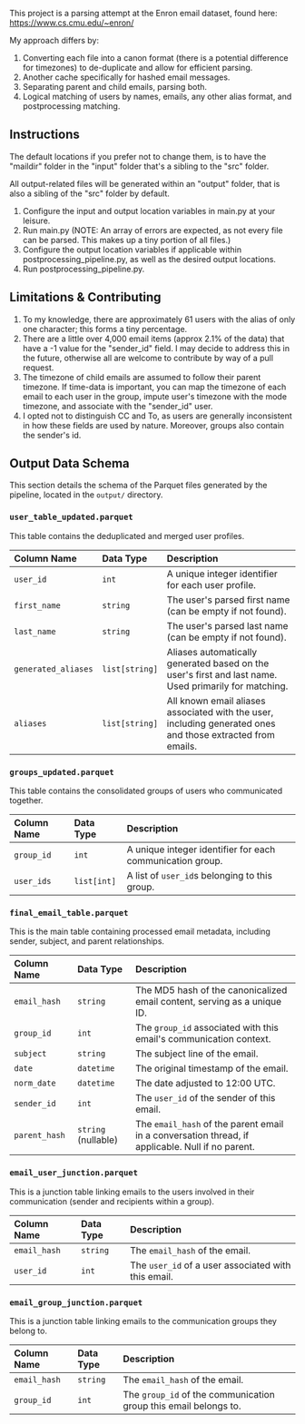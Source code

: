 This project is a parsing attempt at the Enron email dataset, found here: https://www.cs.cmu.edu/~enron/

My approach differs by:
1. Converting each file into a canon format (there is a potential difference for timezones) to de-duplicate and
allow for efficient parsing.
2. Another cache specifically for hashed email messages.
3. Separating parent and child emails, parsing both.
4. Logical matching of users by names, emails, any other alias format, and postprocessing matching.

## Instructions

The default locations if you prefer not to change them, is to have the "maildir" folder in the "input" folder that's
a sibling to the "src" folder.

All output-related files will be generated within an "output" folder, that is also a sibling of the "src" folder by
default.

1. Configure the input and output location variables in main.py at your leisure.
2. Run main.py (NOTE: An array of errors are expected, as not every file can be parsed. This makes up a tiny portion of all files.)
3. Configure the output location variables if applicable within postprocessing_pipeline.py, as well as the desired output locations.
4. Run postprocessing_pipeline.py.

## Limitations & Contributing
1. To my knowledge, there are approximately 61 users with the alias of only one character; this forms a tiny percentage.
2. There are a little over 4,000 email items (approx 2.1% of the data) that have a -1 value for the "sender_id" field.
I may decide to address this in the future, otherwise all are welcome to contribute by way of a pull request.
3. The timezone of child emails are assumed to follow their parent timezone. If time-data is important, you can map the timezone of each email to each user in  the group, impute user's timezone with the mode timezone, and associate with the "sender_id" user.
4. I opted not to distinguish CC and To, as users are generally inconsistent in how these fields are used by nature. Moreover, groups also contain the sender's id.

## Output Data Schema

This section details the schema of the Parquet files generated by the pipeline, located in the `output/` directory.

### `user_table_updated.parquet`

This table contains the deduplicated and merged user profiles.

| Column Name       | Data Type          | Description                                                                                                 |
| :---------------- | :----------------- |:------------------------------------------------------------------------------------------------------------|
| `user_id`         | `int`              | A unique integer identifier for each user profile.                                                          |
| `first_name`      | `string`           | The user's parsed first name (can be empty if not found).                                                   |
| `last_name`       | `string`           | The user's parsed last name (can be empty if not found).                                                    |
| `generated_aliases`| `list[string]`    | Aliases automatically generated based on the user's first and last name. Used primarily for matching.       |
| `aliases`         | `list[string]`     | All known email aliases associated with the user, including generated ones and those extracted from emails. |

### `groups_updated.parquet`

This table contains the consolidated groups of users who communicated together.

| Column Name       | Data Type          | Description                                                              |
| :---------------- | :----------------- | :----------------------------------------------------------------------- |
| `group_id`        | `int`              | A unique integer identifier for each communication group.                |
| `user_ids`        | `list[int]`        | A list of `user_id`s belonging to this group.                            |

### `final_email_table.parquet`

This is the main table containing processed email metadata, including sender, subject, and parent relationships.

| Column Name       | Data Type          | Description                                                                                      |
| :---------------- | :----------------- |:-------------------------------------------------------------------------------------------------|
| `email_hash`      | `string`           | The MD5 hash of the canonicalized email content, serving as a unique ID.                         |
| `group_id`        | `int`              | The `group_id` associated with this email's communication context.                               |
| `subject`         | `string`           | The subject line of the email.                                                                   |
| `date`            | `datetime`         | The original timestamp of the email.                                                             |
| `norm_date`       | `datetime`         | The date adjusted to 12:00 UTC.                                                                  |
| `sender_id`       | `int`              | The `user_id` of the sender of this email.                                                       |
| `parent_hash`     | `string` (nullable)| The `email_hash` of the parent email in a conversation thread, if applicable. Null if no parent. |

### `email_user_junction.parquet`

This is a junction table linking emails to the users involved in their communication (sender and recipients within a group).

| Column Name       | Data Type          | Description                                                              |
| :---------------- | :----------------- | :----------------------------------------------------------------------- |
| `email_hash`      | `string`           | The `email_hash` of the email.                                           |
| `user_id`         | `int`              | The `user_id` of a user associated with this email.                      |

### `email_group_junction.parquet`

This is a junction table linking emails to the communication groups they belong to.

| Column Name       | Data Type          | Description                                                              |
| :---------------- | :----------------- | :----------------------------------------------------------------------- |
| `email_hash`      | `string`           | The `email_hash` of the email.                                           |
| `group_id`        | `int`              | The `group_id` of the communication group this email belongs to.         |
